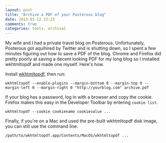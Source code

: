 ```yaml
---
layout: post
title: "Archive a PDF of your Posterous blog"
date: 2013-03-12 23:23
comments: true
categories: tools, archival
---
```

My wife and I had a private travel blog on Posterous.  Unfortunately, Posterous got aquihired by Twitter and is shutting down, so I spent a few minutes figuring out how to save a PDF of the blog.  Chrome and Firefox did pretty poorly at saving a decent looking PDF for my long blog so I installed wkhtmltopdf and made one myself.  Here's how.

Install [wkhtmltopdf](http://code.google.com/p/wkhtmltopdf/), then run:

    wkhtmltopdf --enable-plugins --margin-bottom 0 --margin-top 0 --margin-left 0 --margin-right 0 "http://yourblog.com" archive.pdf

If your blog has a password, log in with a browser and copy the cookie.  Firefox makes this easy in the Developer Toolbar by entering `cookie list`.

    wkhtmltopdf --cookie cookiename cookievalue ...
 
Finally, if you're on a Mac and used the pre-built wkhtmltopdf disk image, you can still use the command line.

    /path/to/wkhtmltopdf.app/Contents/MacOS/wkhtmltopdf ...
